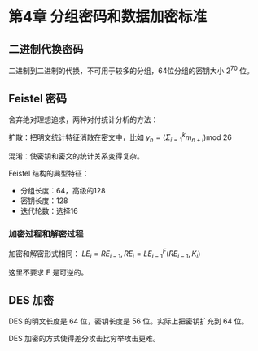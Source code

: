 # 第4章 分组密码和数据加密标准

## 二进制代换密码

二进制到二进制的代换，不可用于较多的分组，64位分组的密钥大小 $2^{70}$ 位。

## Feistel 密码

舍弃绝对理想追求，两种对付统计分析的方法：

扩散：把明文统计特征消散在密文中，比如 $y_n=(\Sigma_{i=1}^km_{n+i})\text{mod}\ 26$

混淆：使密钥和密文的统计关系变得复杂。

Feistel 结构的典型特征：

- 分组长度：64，高级的128
- 密钥长度：128
- 迭代轮数：选择16

### 加密过程和解密过程

加密和解密形式相同： $LE_{i}=RE_{i-1},RE_{i}=LE_{i-1}^F(RE_{i-1},K_{i})$

这里不要求 F 是可逆的。

## DES 加密

DES 的明文长度是 64 位，密钥长度是 56 位。实际上把密钥扩充到 64 位。

DES 加密的方式使得差分攻击比穷举攻击更难。

